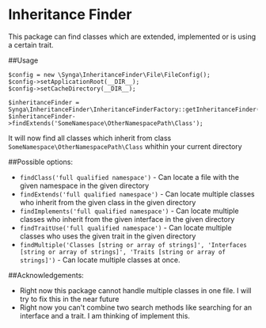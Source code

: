 # Inheritance Finder
This package can find classes which are extended, implemented or is using a certain trait.

##Usage

```
$config = new \Synga\InheritanceFinder\File\FileConfig();
$config->setApplicationRoot(__DIR__);
$config->setCacheDirectory(__DIR__);

$inheritanceFinder = Synga\InheritanceFinder\InheritanceFinderFactory::getInheritanceFinder($config);
$inheritanceFinder->findExtends('SomeNamespace\OtherNamespacePath\Class');
```

It will now find all classes which inherit from class `SomeNamespace\OtherNamespacePath\Class` whithin your current directory

##Possible options:

* `findClass('full qualified namespace')` - Can locate a file with the given namespace in the given directory
* `findExtends('full qualified namespace')` - Can locate multiple classes who inherit from the given class in the given directory
* `findImplements('full qualified namespace')` - Can locate multiple classes who inherit from the given interface in the given directory
* `findTraitUse('full qualified namespace')` - Can locate multiple classes who uses the given trait in the given directory
* `findMultiple('Classes [string or array of strings]', 'Interfaces [string or array of strings]', 'Traits [string or array of strings]')` - Can locate multiple classes at once.


##Acknowledgements:
* Right now this package cannot handle multiple classes in one file. I will try to fix this in the near future
* Right now you can't combine two search methods like searching for an interface and a trait. I am thinking of implement this.
